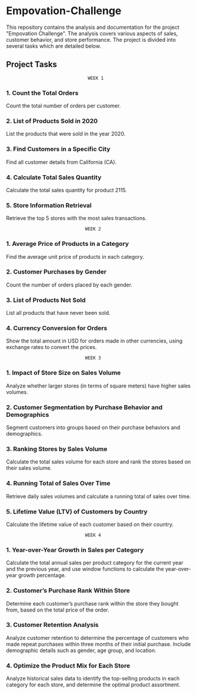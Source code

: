 # Empovation-Challenge

This repository contains the analysis and documentation for the project "Empovation Challenge". 
The analysis covers various aspects of sales, customer behavior, and store performance. The project is divided into several tasks which are detailed below.

## Project Tasks
                                   WEEK 1

### 1. Count the Total Orders
Count the total number of orders per customer.

### 2. List of Products Sold in 2020
List the products that were sold in the year 2020.

### 3. Find Customers in a Specific City
Find all customer details from California (CA).

### 4. Calculate Total Sales Quantity
Calculate the total sales quantity for product 2115.

### 5. Store Information Retrieval
Retrieve the top 5 stores with the most sales transactions.

                                  WEEK 2
### 1. Average Price of Products in a Category
Find the average unit price of products in each category.

### 2. Customer Purchases by Gender
Count the number of orders placed by each gender.

### 3. List of Products Not Sold
List all products that have never been sold.

### 4. Currency Conversion for Orders
Show the total amount in USD for orders made in other currencies, using exchange rates to convert the prices.

                                  WEEK 3
### 1. Impact of Store Size on Sales Volume
Analyze whether larger stores (in terms of square meters) have higher sales volumes.

### 2. Customer Segmentation by Purchase Behavior and Demographics
Segment customers into groups based on their purchase behaviors and demographics.

### 3. Ranking Stores by Sales Volume
Calculate the total sales volume for each store and rank the stores based on their sales volume.

### 4. Running Total of Sales Over Time
Retrieve daily sales volumes and calculate a running total of sales over time.

### 5. Lifetime Value (LTV) of Customers by Country
Calculate the lifetime value of each customer based on their country.

                                  WEEK 4

### 1. Year-over-Year Growth in Sales per Category
Calculate the total annual sales per product category for the current year and the previous year, and use window functions to calculate the year-over-year growth percentage.

### 2. Customer’s Purchase Rank Within Store
Determine each customer’s purchase rank within the store they bought from, based on the total price of the order.

### 3. Customer Retention Analysis
Analyze customer retention to determine the percentage of customers who made repeat purchases within three months of their initial purchase. 
Include demographic details such as gender, age group, and location.

### 4. Optimize the Product Mix for Each Store
Analyze historical sales data to identify the top-selling products in each category for each store, and determine the optimal product assortment.
